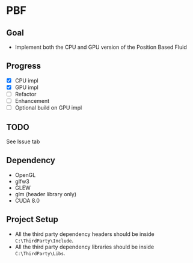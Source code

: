 
# PBF

## Goal

- Implement both the CPU and GPU version of the Position Based Fluid

## Progress

- [x] CPU impl
- [x] GPU impl
- [ ] Refactor
- [ ] Enhancement
- [ ] Optional build on GPU impl

## TODO

See Issue tab

## Dependency

- OpenGL
- glfw3
- GLEW
- glm (header library only)
- CUDA 8.0

## Project Setup

- All the third party dependency headers should be inside `C:\ThirdParty\Include`.
- All the third party dependency libraries should be inside `C:\ThirdParty\Libs`.